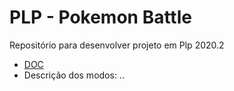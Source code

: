 # PLP - Pokemon Battle
Repositório para desenvolver projeto em Plp 2020.2

- [DOC](https://docs.google.com/document/d/1WI50JorZAW0hgNbR-MqGb3jKC5XCZhh-jDRoMGqpdPc/edit)
- Descrição dos modos:
..
